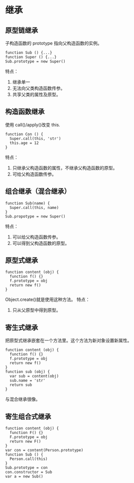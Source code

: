 # 继承

## 原型链继承

子构造函数的 prototype 指向父构造函数的实例。

```
function Sub () {...}
function Super () {...}
Sub.prototype = new Super()
```

特点：

1. 继承单一
2. 无法向父类构造函数传参。
3. 共享父类的属性及原型。

## 构造函数继承

使用 call()/apply()改变 this.

```
function Con () {
  Super.call(this, 'str')
  this.age = 12
}
```

特点：

1. 只继承父构造函数的属性，不继承父构造函数的原型。
2. 可给父构造函数传参。

## 组合继承（混合继承）

```
function Sub(name) {
  Super.call(this, name)
}
Sub.propotype = new Super()
```

特点：

1. 可以给父构造函数传参。
2. 可以得到父构造函数的原型。

## 原型式继承

```
function content (obj) {
  function f() {}
  f.prototype = obj
  return new f()
}
```

Object.create()就是使用这种方法。
特点：

1. 只从父原型中得到原型。

## 寄生式继承

把原型式继承嵌套在一个方法里。这个方法为新对象设置新属性。

```
function content (obj) {
  function f() {}
  f.prototype = obj
  return new f()
}
function sub (obj) {
  var sub = content(obj)
  sub.name = 'str'
  return sub
}
```

与混合继承很像。

## 寄生组合式继承

```
function content (obj) {
  function F() {}
  F.prototype = obj
  return new F()
}
var con = content(Person.prototype)
function Sub () {
  Person.call(this)
}
Sub.prototype = con
con.constructor = Sub
var a = new Sub()
```
